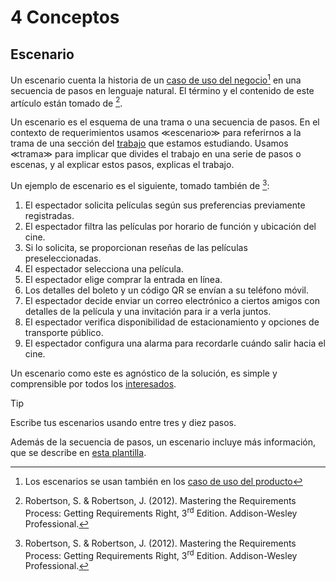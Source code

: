 # 4 Conceptos

## Escenario

Un escenario cuenta la historia de un [caso de uso del
negocio](./4_Caso_de_uso_del_negocio.md)[^1] en una secuencia de pasos en
lenguaje natural. El término y el contenido de este artículo están tomado de
[^2].

[^1]: Los escenarios se usan también en los [caso de uso del
    producto](./4_Caso_de_uso_del_producto.md)

[^2]: Robertson, S. & Robertson, J. (2012). Mastering the Requirements Process:
    Getting Requirements Right, 3<sup>rd</sup> Edition. Addison-Wesley
    Professional.

Un escenario es el esquema de una trama o una secuencia de pasos. En el contexto
de requerimientos usamos ≪escenario≫ para referirnos a la trama de una sección
del [trabajo](./4_Trabajo_y_area_de_trabajo.md) que estamos estudiando. Usamos
≪trama≫ para implicar que divides el trabajo en una serie de pasos o escenas, y
al explicar estos pasos, explicas el trabajo.

Un ejemplo de escenario es el siguiente, tomado también de [^2]:

1. El espectador solicita películas según sus preferencias previamente
   registradas.
2. El espectador filtra las películas por horario de función y ubicación del
   cine.
3. Si lo solicita, se proporcionan reseñas de las películas preseleccionadas.
4. El espectador selecciona una película.
5. El espectador elige comprar la entrada en línea.
6. Los detalles del boleto y un código QR se envían a su teléfono móvil.
7. El espectador decide enviar un correo electrónico a ciertos amigos con
   detalles de la película y una invitación para ir a verla juntos.
8. El espectador verifica disponibilidad de estacionamiento y opciones de
   transporte público.
9. El espectador configura una alarma para recordarle cuándo salir hacia el
   cine.

Un escenario como este es agnóstico de la solución, es simple y comprensible por
todos los [interesados](./4_Interesado.md).

> [!TIP]
> Escribe tus escenarios usando entre tres y diez pasos.

Además de la secuencia de pasos, un escenario incluye más información, que se
describe en [esta plantilla](/3_Plantillas/3_2_Escenario.md).
